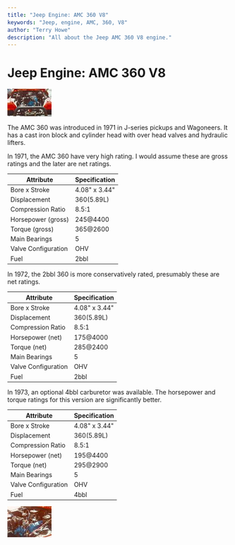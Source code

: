 ```yaml
---
title: "Jeep Engine: AMC 360 V8"
keywords: "Jeep, engine, AMC, 360, V8"
author: "Terry Howe"
description: "All about the Jeep AMC 360 V8 engine."
---
```

# Jeep Engine: AMC 360 V8

[![360 V8](../../img/engine/360_.jpg)](../../img/engine/360.jpg)

The AMC 360 was introduced in 1971 in J-series pickups and Wagoneers. It has a cast iron block and cylinder head with over head valves and hydraulic lifters.

In 1971, the AMC 360 have very high rating. I would assume these are gross ratings and the later are net ratings.

| Attribute           | Specification |
|---------------------|---------------|
| Bore x Stroke       | 4.08" x 3.44" |
| Displacement        | 360(5.89L)    |
| Compression Ratio   | 8.5:1         |
| Horsepower (gross)  | 245@4400      |
| Torque (gross)      | 365@2600      |
| Main Bearings       | 5             |
| Valve Configuration | OHV           |
| Fuel                | 2bbl          |

In 1972, the 2bbl 360 is more conservatively rated, presumably these are net ratings.

| Attribute           | Specification |
|---------------------|---------------|
| Bore x Stroke       | 4.08" x 3.44" |
| Displacement        | 360(5.89L)    |
| Compression Ratio   | 8.5:1         |
| Horsepower (net)    | 175@4000      |
| Torque (net)        | 285@2400      |
| Main Bearings       | 5             |
| Valve Configuration | OHV           |
| Fuel                | 2bbl          |

In 1973, an optional 4bbl carburetor was available. The horsepower and torque ratings for this version are significantly better.

| Attribute           | Specification |
|---------------------|---------------|
| Bore x Stroke       | 4.08" x 3.44" |
| Displacement        | 360(5.89L)    |
| Compression Ratio   | 8.5:1         |
| Horsepower (net)    | 195@4400      |
| Torque (net)        | 295@2900      |
| Main Bearings       | 5             |
| Valve Configuration | OHV           |
| Fuel                | 4bbl          |

[![360 V8 side](../../img/engine/360s_.jpg)](../../img/engine/360s.jpg)